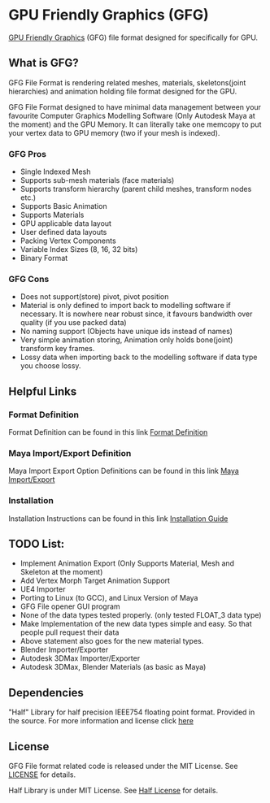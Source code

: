 
# GPU Friendly Graphics (GFG)
[GPU Friendly Graphics][7] (GFG) file format designed for specifically for GPU.

## What is GFG?

GFG File Format is rendering related meshes, materials, skeletons(joint hierarchies) and animation holding file format designed for the GPU.

GFG File Format designed to have minimal data management between your favourite Computer Graphics Modelling Software (Only Autodesk Maya at the moment)
and the GPU Memory. It can literally take one memcopy to put your vertex data to GPU memory (two if your mesh is indexed).

### GFG Pros

- Single Indexed Mesh
- Supports sub-mesh materials (face materials)
- Supports transform hierarchy (parent child meshes, transform nodes etc.)
- Supports Basic Animation 
- Supports Materials
- GPU applicable data layout
- User defined data layouts
- Packing Vertex Components
- Variable Index Sizes (8, 16, 32 bits)
- Binary Format

### GFG Cons

- Does not support(store) pivot, pivot position
- Material is only defined to import back to modelling software if necessary. It is nowhere near robust since, it favours bandwidth over quality (if you use packed data)
- No naming support (Objects have unique ids instead of names)
- Very simple animation storing, Animation only holds bone(joint) transform key frames.
- Lossy data when importing back to the modelling software if data type you choose lossy.

## Helpful Links

### Format Definition
Format Definition can be found in this link [Format Definition][4]

### Maya Import/Export Definition
Maya Import Export Option Definitions can be found in this link [Maya Import/Export][5]

### Installation
Installation Instructions can be found in this link [Installation Guide][6]

## TODO List:

- Implement Animation Export (Only Supports Material, Mesh and Skeleton at the moment)
- Add Vertex Morph Target Animation Support
- UE4 Importer
- Porting to Linux (to GCC), and Linux Version of Maya
- GFG File opener GUI program
- None of the data types tested properly. (only tested FLOAT_3 data type)
- Make Implementation of the new data types simple and easy. So that people pull request their data
- Above statement also goes for the new material types.
- Blender Importer/Exporter
- Autodesk 3DMax Importer/Exporter
- Autodesk 3DMax, Blender Materials (as basic as Maya)

## Dependencies

"Half" Library for half precision IEEE754 floating point format. Provided in the source. For more information and license click [here][3] 
 
## License

GFG File format related code is released under the MIT License. See [LICENSE][1] for details.

Half Library is under MIT License. See [Half License][2] for details.

[1]: https://github.com/yalcinerbora/GFGFileFormat/blob/master/LICENSE
[2]: http://half.sourceforge.net/LICENSE.txt
[3]: http://half.sourceforge.net/
[4]: http://yalcinerbora.github.io/GFG/Format_Definition.html
[5]: http://yalcinerbora.github.io/GFG/Maya_Import_Export.html
[6]: http://yalcinerbora.github.io/GFG/Installation_Guide.html
[7]: http://yalcinerbora.github.io/GFG/